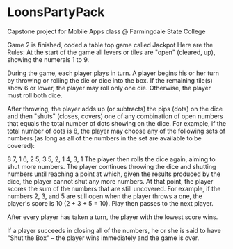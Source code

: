 # LoonsPartyPack
Capstone project for Mobile Apps class @ Farmingdale State College

Game 2 is finished, coded a table top game called Jackpot
Here are the Rules:
At the start of the game all levers or tiles are "open" (cleared, up), showing the numerals 1 to 9.

During the game, each player plays in turn. A player begins his or her turn by throwing or rolling the die or dice into the box. 
If the remaining tile(s) show 6 or lower, the player may roll only one die. Otherwise, the player must roll both dice.

After throwing, the player adds up (or subtracts) the pips (dots) on the dice and then "shuts" 
(closes, covers) one of any combination of open numbers that equals the total number of dots showing on the dice. 
For example, if the total number of dots is 8, the player may choose any of the following sets of numbers 
(as long as all of the numbers in the set are available to be covered):

8
7, 1
6, 2
5, 3
5, 2, 1
4, 3, 1
The player then rolls the dice again, aiming to shut more numbers. 
The player continues throwing the dice and shutting numbers until reaching a point at which, given the results produced by the dice, 
the player cannot shut any more numbers. At that point, the player scores the sum of the numbers that are still uncovered. 
For example, if the numbers 2, 3, and 5 are still open when the player throws a one, the player's score is 10 (2 + 3 + 5 = 10). 
Play then passes to the next player.

After every player has taken a turn, the player with the lowest score wins.

If a player succeeds in closing all of the numbers, he or she is said to have "Shut the Box" – the player wins immediately and the game is over.
